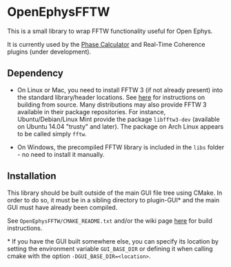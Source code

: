 # OpenEphysFFTW

This is a small library to wrap FFTW functionality useful for Open Ephys.

It is currently used by the [Phase Calculator](https://github.com/tne-lab/phase-calculator) and Real-Time Coherence plugins (under development).

## Dependency

* On Linux or Mac, you need to install FFTW 3 (if not already present) into the standard library/header locations. See [here](http://www.fftw.org/download.html) for instructions on building from source. Many distributions may also provide FFTW 3 available in their package repositories. For instance, Ubuntu/Debian/Linux Mint provide the package `libfftw3-dev` (available on Ubuntu 14.04 "trusty" and later). The package on Arch Linux appears to be called simply `fftw`.

* On Windows, the precompiled FFTW library is included in the `libs` folder - no need to install it manually.

## Installation

This library should be built outside of the main GUI file tree using CMake. In order to do so, it must be in a sibling directory to plugin-GUI\* and the main GUI must have already been compiled.

See `OpenEphysFFTW/CMAKE_README.txt` and/or the wiki page [here](https://open-ephys.atlassian.net/wiki/spaces/OEW/pages/1259110401/Plugin+CMake+Builds) for build instructions.

\* If you have the GUI built somewhere else, you can specify its location by setting the environment variable `GUI_BASE_DIR` or defining it when calling cmake with the option `-DGUI_BASE_DIR=<location>`.
